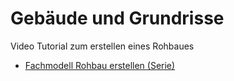 # Gebäude und Grundrisse

Video Tutorial zum erstellen eines Rohbaues

+ [Fachmodell Rohbau erstellen (Serie)](https://www.youtube.com/watch?v=iarSNPBKkfo&list=PLNv9lsSmVr-jna4EvjBjHGopn-v5D0nGZ&index=3)

